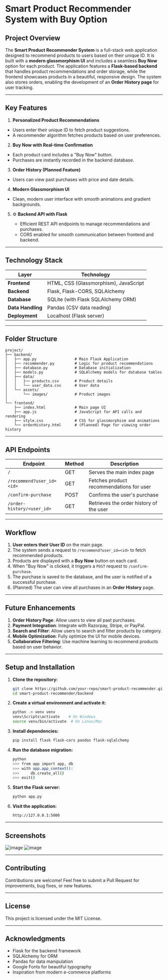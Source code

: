 # Smart Product Recommender System with Buy Option

## Project Overview

The **Smart Product Recommender System** is a full-stack web application designed to recommend products to users based on their unique ID. It is built with a **modern glassmorphism UI** and includes a seamless **Buy Now** option for each product. The application features a **Flask-based backend** that handles product recommendations and order storage, while the frontend showcases products in a beautiful, responsive design. The system also stores orders, enabling the development of an **Order History page** for user tracking.

---

## Key Features

1.  **Personalized Product Recommendations**

   * Users enter their unique ID to fetch product suggestions.
   * A recommender algorithm fetches products based on user preferences.

2.  **Buy Now with Real-time Confirmation**

   * Each product card includes a "Buy Now" button.
   * Purchases are instantly recorded in the backend database.

3.  **Order History (Planned Feature)**

   * Users can view past purchases with price and date details.

4.  **Modern Glassmorphism UI**

   * Clean, modern user interface with smooth animations and gradient backgrounds.

5. ⚙ **Backend API with Flask**

   * Efficient REST API endpoints to manage recommendations and purchases.
   * CORS enabled for smooth communication between frontend and backend.

---

## Technology Stack

| Layer             | Technology                            |
| ----------------- | ------------------------------------- |
| **Frontend**      | HTML, CSS (Glassmorphism), JavaScript |
| **Backend**       | Flask, Flask-CORS, SQLAlchemy         |
| **Database**      | SQLite (with Flask SQLAlchemy ORM)    |
| **Data Handling** | Pandas (CSV data reading)             |
| **Deployment**    | Localhost (Flask server)              |

---

## Folder Structure

```
project/
├── backend/
│   ├── app.py                 # Main Flask Application
│   ├── recommender.py         # Logic for product recommendations
│   ├── database.py            # Database initialization
│   ├── models.py              # SQLAlchemy models for database tables
│   ├── data/
│   │   ├── products.csv       # Product details
│   │   └── user_data.csv      # User data
│   └── assets/
│       └── images/            # Product images
│
└── frontend/
    ├── index.html             # Main page UI
    ├── app.js                 # JavaScript for API calls and rendering
    ├── style.css              # CSS for glassmorphism and animations
    └── orderHistory.html      # (Planned) Page for viewing order history
```

---

## API Endpoints

| Endpoint                   | Method | Description                              |
| -------------------------- | ------ | ---------------------------------------- |
| `/`                        | GET    | Serves the main index page               |
| `/recommend?user_id=<id>`  | GET    | Fetches product recommendations for user |
| `/confirm-purchase`        | POST   | Confirms the user's purchase             |
| `/order-history/<user_id>` | GET    | Retrieves the order history of the user  |

---

## Workflow

1. **User enters their User ID** on the main page.
2. The system sends a request to `/recommend?user_id=<id>` to fetch recommended products.
3. Products are displayed with a **Buy Now** button on each card.
4. When "Buy Now" is clicked, it triggers a `POST` request to `/confirm-purchase`.
5. The purchase is saved to the database, and the user is notified of a successful purchase.
6. (Planned) The user can view all purchases in an **Order History** page.

---

## Future Enhancements

1.  **Order History Page**: Allow users to view all past purchases.
2.  **Payment Integration**: Integrate with Razorpay, Stripe, or PayPal.
3.  **Search and Filter**: Allow users to search and filter products by category.
4.  **Mobile Optimization**: Fully optimize the UI for mobile devices.
5.  **Collaborative Filtering**: Use machine learning to recommend products based on user behavior.

---

## Setup and Installation

1. **Clone the repository:**

   ```bash
   git clone https://github.com/your-repo/smart-product-recommender.git
   cd smart-product-recommender/backend
   ```

2. **Create a virtual environment and activate it:**

   ```bash
   python -m venv venv
   venv\Scripts\activate    # On Windows
   source venv/bin/activate  # On Linux/Mac
   ```

3. **Install dependencies:**

   ```bash
   pip install flask flask-cors pandas flask-sqlalchemy
   ```

4. **Run the database migration:**

   ```bash
   python
   >>> from app import app, db
   >>> with app.app_context():
   >>>     db.create_all()
   >>> exit()
   ```

5. **Start the Flask server:**

   ```bash
   python app.py
   ```

6. **Visit the application:**

   ```
   http://127.0.0.1:5000
   ```

---

## Screenshots

![image](https://github.com/user-attachments/assets/1521f549-1441-4487-9f90-c1f93b97d200)
![image](https://github.com/user-attachments/assets/38459d0e-6c97-459e-a314-35f32525536e)

---

## Contributing

Contributions are welcome! Feel free to submit a Pull Request for improvements, bug fixes, or new features.

---

## License

This project is licensed under the MIT License.

---

## Acknowledgments

* Flask for the backend framework
* SQLAlchemy for ORM
* Pandas for data manipulation
* Google Fonts for beautiful typography
* Inspiration from modern e-commerce platforms
